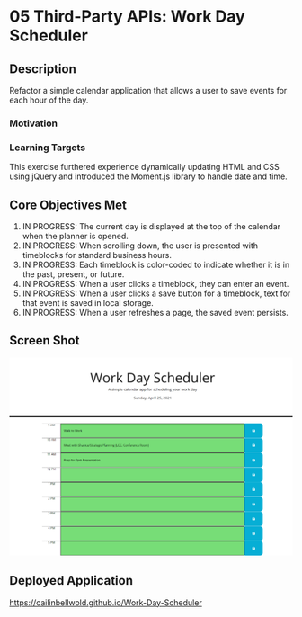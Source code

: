 # 05 Third-Party APIs: Work Day Scheduler

## Description

Refactor a simple calendar application that allows a user to save events for each hour of the day.

### Motivation

### Learning Targets
This exercise furthered experience dynamically updating HTML and CSS using jQuery and introduced the Moment.js library to handle date and time.

## Core Objectives Met

1. IN PROGRESS: The current day is displayed at the top of the calendar when the planner is opened.
2. IN PROGRESS: When scrolling down, the user is presented with timeblocks for standard business hours.
3. IN PROGRESS: Each timeblock is color-coded to indicate whether it is in the past, present, or future.
4. IN PROGRESS: When a user clicks a timeblock, they can enter an event.
5. IN PROGRESS: When a user clicks a save button for a timeblock, text for that event is saved in local storage.
6. IN PROGRESS: When a user refreshes a page, the saved event persists. 

## Screen Shot

![My work day scheduler, including date, timeblocks, and save-buttons.](./images/Work-Day-Scheduler-Screenshot01.png)

## Deployed Application

https://cailinbellwold.github.io/Work-Day-Scheduler
#

